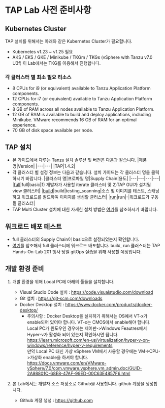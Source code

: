 # TAP Lab 사전 준비사항

## Kubernetes Cluster
TAP 설치를 위해서는 아래와 같은 Kubernetes Cluster가 필요합니다.
- Kubernetes v1.23 ~ v1.25 필요
- AKS / EKS / GKE / Minikube / TKGm / TKGs (vSphere with Tanzu v7.0 U3f)
이 Lab에서는 TKG를 이용해서 진행합니다.

### 각 클러스터 별 최소 필요 리소스
- 8 CPUs for i9 (or equivalent) available to Tanzu Application Platform components.
- 12 CPUs for i7 (or equivalent) available to Tanzu Application Platform components.
- 8 GB of RAM across all nodes available to Tanzu Application Platform.
- 12 GB of RAM is available to build and deploy applications, including Minikube. VMware recommends 16 GB of RAM for an optimal experience.
- 70 GB of disk space available per node.

## TAP 설치
-  본 가이드에서 다루는 Tanzu 설치 솔루션 및 버전은 다음과 같습니다.
   |제품명|Version|
   |---|---|
   |TAP|1.4.2|
- 각 클러스터 별 설정 정보는 다음과 같습니다. 설치 가이드는 각 클러스터 명을 클릭하시기 바랍니다.
   |클러스터 명|프로파일 명|Supply Chain|용도|
   |---|---|---|---|
   |[full](./multicluster/full/install-full.md)|full|basic|1) 개발자가 사용할 iterate 클러스터 및 2)TAP GUI가 설치될 view 클러스터|
   |[build](./multicluster/buildc/install-build.md)|build|testing_scanning|소스 및 이미지를 테스트, 스캐닝하고 워크로드를 빌드하여 이미지를 생성할 클러스터|
   |[run](./multicluster/run/install-run.md)|run|-|워크로드가 구동될 클러스터|
- TAP Multi Cluster 설치에 대한 자세한 설치 방법은 [여기](https://docs.vmware.com/en/VMware-Tanzu-Application-Platform/1.4/tap/multicluster-installing-multicluster.html)를 참조하시기 바랍니다.

## 워크로드 배포 테스트
- full 클러스터의 Supply Chain이 basic으로 설정되었는지 확인합니다.
- [여기](https://github.com/tanzukorea/TAP-HOL/blob/main/tap/app-deploy.md)를 참조해서 full 클러스터에 워크로드 배포합니다. build, run 클러스터는 TAP Hands-On-Lab 201 행사 당일 gitOps 실습을 위해 사용할 예정입니다.


## 개발 환경 준비
1. 개발 환경을 위해 Local PC에 아래의 툴들을 설치합니다.
   - Visual Studio Code 설치 : https://code.visualstudio.com/download
   - Git 설치 : https://git-scm.com/downloads
   - Docker Desktop 설치 : https://www.docker.com/products/docker-desktop/
      - 주의사항 : Docker Desktop을 설치하기 위해서는 OS에서 VT-x가 enable되어 있어야 합니다. VT-x는 CMOS에서 enable해야 합니다. Local PC가 윈도우인 경우에는 제어판->Windows Feautres에서 Hyper-v가 활성화 되어 있는지 확인하시면 됩니다.
      https://learn.microsoft.com/en-us/virtualization/hyper-v-on-windows/reference/hyper-v-requirements<br>
      만약 Local PC 대신 가상 vSphere VM에서 사용할 경우에는 VM->CPU->가상화 enable을 하셔야 합니다.
      https://docs.vmware.com/en/VMware-vSphere/7.0/com.vmware.vsphere.vm_admin.doc/GUID-2A98801C-68E8-47AF-99ED-00C63E4857F6.html

2. 본 Lab에서는 개발자 소스 저장소로 Github을 사용합니다. github 계정을 생성합니다.
   - Github 계정 생성 : https://github.com
